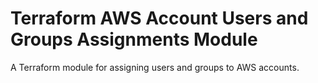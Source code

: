 # Terraform AWS Account Users and Groups Assignments Module
A Terraform module for assigning users and groups to AWS accounts.
